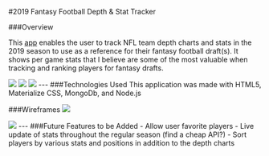 #2019 Fantasy Football Depth & Stat Tracker

###Overview

This [app](https://fantasy-football-stat-tracker.herokuapp.com) enables the user to track NFL team depth charts and stats in the 2019 season to use as a reference for their fantasy football draft(s). It shows per game stats that I believe are some of the most valuable when tracking and ranking players for fantasy drafts.

<img src="https://i.imgur.com/y5bST0P.png">

<img src="https://i.imgur.com/903PF0l.png">

<img src="https://i.imgur.com/dj0OGNE.png">
---
###Technologies Used
This application was made with HTML5, Materialize CSS, MongoDb, and Node.js

###Wireframes
<img src="https://i.imgur.com/jCB9D88.png">

<img src="https://i.imgur.com/8ebyGkF.png">
---
###Future Features to be Added
- Allow user favorite players
- Live update of stats throughout the regular season (find a cheap API?)
- Sort players by various stats and positions in addition to the depth charts
